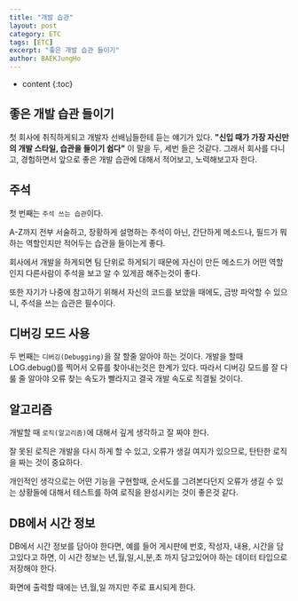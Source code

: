```yaml
---
title: "개발 습관"
layout: post
category: ETC
tags: [ETC]
excerpt: "좋은 개발 습관 들이기"
author: BAEKJungHo
---
```


* content
{:toc}

## 좋은 개발 습관 들이기

  첫 회사에 취직하게되고 개발자 선배님들한테 듣는 얘기가 있다. __"신입 때가 가장 자신만의 개발 스타일, 습관을 들이기 쉽다"__
  이 말을 두, 세번 들은 것같다. 그래서 회사를 다니고, 경험하면서 앞으로 좋은 개발 습관에 대해서 적어보고, 노력해보고자 한다.

## 주석

  첫 번째는 `주석 쓰는 습관`이다.

  A-Z까지 전부 서술하고, 장황하게 설명하는 주석이 아닌, 간단하게 메소드나, 필드가 뭐하는 역할인지만
  적어두는 습관을 들이는게 좋다.

  회사에서 개발을 하게되면 팀 단위로 하게되기 때문에 자신이 만든 메소드가 어떤 역할인지 다른사람이
  주석을 보고 알 수 있게끔 해주는것이 좋다.

  또한 자기가 나중에 참고하기 위해서 자신의 코드를 보았을 때에도, 금방 파악할 수 있으니, 주석을 쓰는 습관은
  필수이다.

## 디버깅 모드 사용

  두 번째는 `디버깅(Debugging)`을 잘 할줄 알아야 하는 것이다. 개발을 할때 LOG.debug()를 찍어서
  오류를 찾아내는것은 한계가 있다. 따라서 디버깅 모드를 잘 다룰 줄 알아야 오류 찾는 속도가 빨라지고
  결국 개발 속도로 직결될 것이다.

## 알고리즘

  개발할 때 `로직(알고리즘)`에 대해서 깊게 생각하고 잘 짜야 한다.

  잘 못된 로직은 개발을 다시 하게 할 수 있고, 오류가 생길 여지가 있으므로, 탄탄한 로직을 짜는 것이 중요하다.

  개인적인 생각으로는 어떤 기능을 구현할때, 순서도를 그려본다던지 오류가 생길 수 있는 상황들에 대해서 테스트를 하여
  로직을 완성시키는 것이 좋은것 같다.

## DB에서 시간 정보

  DB에서 시간 정보를 담아야 한다면, 예를 들어 게시판에 번호, 작성자, 내용, 시간을 담고있다고 하면,
  이 시간 정보는 년,월,일,시,분,초 까지 담고있어야 하는 데이터 타입으로 저장해야 한다.

  화면에 출력할 때에는 년,월,일 까지만 주로 표시되게 한다.
